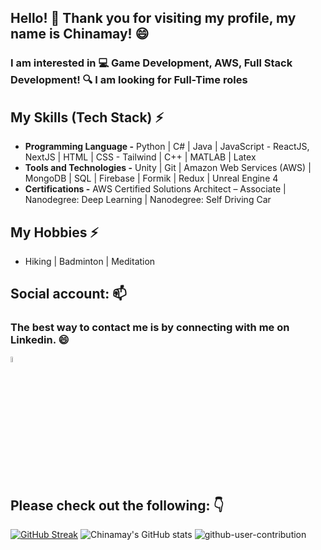 ## Hello! 👋 Thank you for visiting my profile, my name is Chinamay! 😄
### I am interested in 💻 Game Development, AWS, Full Stack Development! 🔍 I am looking for Full-Time roles

## My Skills (Tech Stack) ⚡
- **Programming Language -**  Python | C# | Java | JavaScript - ReactJS, NextJS | HTML | CSS - Tailwind | C++ | MATLAB | Latex
- **Tools and Technologies -** Unity | Git | Amazon Web Services (AWS) | MongoDB | SQL | Firebase | Formik | Redux | Unreal Engine 4
- **Certifications -** AWS Certified Solutions Architect – Associate | Nanodegree: Deep Learning | Nanodegree: Self Driving Car

## My Hobbies ⚡
- Hiking | Badminton | Meditation

## Social account: 📫
### The best way to contact me is by connecting with me on Linkedin. 😄
[<img src="https://img.icons8.com/color/48/000000/linkedin.png" width="5%"/>](https://www.linkedin.com/in/chinamay-k-ba7242173/)


## Please check out the following: 👇
<!--
![Github Skyline](https://user-images.githubusercontent.com/40129107/197323454-6fcf17b3-c367-43dc-9454-7ab909f35203.gif)
-->
<!--
[![Top Langs](https://github-readme-stats.vercel.app/api/top-langs/?username=Nocturna1Developer)](https://github.com/Nocturna1Developer/github-readme-stats)
-->
[![GitHub Streak](https://github-readme-streak-stats.herokuapp.com?user=Nocturna1Developer&theme=tokyonight&border_radius=5&date_format=M%20j%5B%2C%20Y%5D)](https://git.io/streak-stats)
![Chinamay's GitHub stats](https://github-readme-stats.vercel.app/api?username=Nocturna1Developer&count_private=true&show_icons=true&theme=dracula)
![github-user-contribution](https://user-images.githubusercontent.com/40129107/197322194-5c246d96-911c-49c1-bcec-36ad6201036e.svg)
